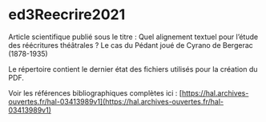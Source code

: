 # ed3Reecrire2021

Article scientifique publié sous le titre : Quel alignement textuel pour l’étude des réécritures théâtrales ? Le cas du Pédant joué de Cyrano de Bergerac (1878-1935)

Le répertoire contient le dernier état des fichiers utilisés pour la création du PDF.

Voir les références bibliographiques complètes ici : [https://hal.archives-ouvertes.fr/hal-03413989v1](https://hal.archives-ouvertes.fr/hal-03413989v1)
